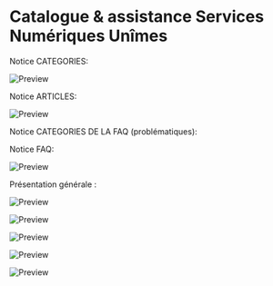 # Catalogue & assistance Services Numériques Unîmes

Notice CATEGORIES:

![Preview](https://raw.githubusercontent.com/webunimes/services/master/Tuto-catégories.webp)


Notice ARTICLES:

![Preview](https://raw.githubusercontent.com/webunimes/services/master/Tuto-Articles.webp)


Notice CATEGORIES DE LA FAQ (problématiques):

Notice FAQ:

![Preview](https://raw.githubusercontent.com/webunimes/services/master/Tuto-FAQ.webp)



Présentation générale :

![Preview](https://raw.githubusercontent.com/webunimes/services/master/1.webp)

![Preview](https://raw.githubusercontent.com/webunimes/services/master/2.webp)

![Preview](https://raw.githubusercontent.com/webunimes/services/master/3.webp)

![Preview](https://raw.githubusercontent.com/webunimes/services/master/4.webp)

![Preview](https://raw.githubusercontent.com/webunimes/services/master/5.webp)
